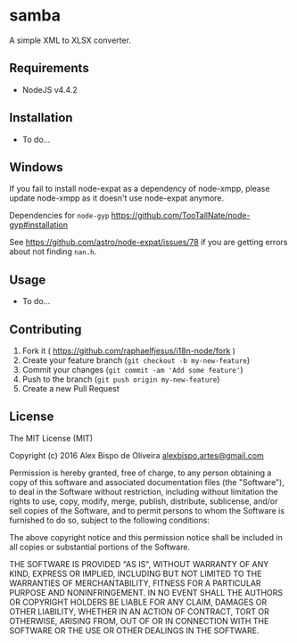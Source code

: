 # samba
A simple XML to XLSX converter.

## Requirements

 - NodeJS v4.4.2

## Installation

 - To do...
 
## Windows

If you fail to install node-expat as a dependency of node-xmpp, please update node-xmpp as it doesn't use node-expat anymore.

Dependencies for `node-gyp` https://github.com/TooTallNate/node-gyp#installation

See https://github.com/astro/node-expat/issues/78 if you are getting errors about not finding `nan.h`.
 
## Usage
 
 - To do...
  
## Contributing

1. Fork it ( https://github.com/raphaelfjesus/i18n-node/fork )
2. Create your feature branch (`git checkout -b my-new-feature`)
3. Commit your changes (`git commit -am 'Add some feature'`)
4. Push to the branch (`git push origin my-new-feature`)
5. Create a new Pull Request

## License

The MIT License (MIT)

Copyright (c) 2016 Alex Bispo de Oliveira <alexbispo.artes@gmail.com>

Permission is hereby granted, free of charge, to any person obtaining a copy
of this software and associated documentation files (the "Software"), to deal
in the Software without restriction, including without limitation the rights
to use, copy, modify, merge, publish, distribute, sublicense, and/or sell
copies of the Software, and to permit persons to whom the Software is
furnished to do so, subject to the following conditions:

The above copyright notice and this permission notice shall be included in all
copies or substantial portions of the Software.

THE SOFTWARE IS PROVIDED "AS IS", WITHOUT WARRANTY OF ANY KIND, EXPRESS OR
IMPLIED, INCLUDING BUT NOT LIMITED TO THE WARRANTIES OF MERCHANTABILITY,
FITNESS FOR A PARTICULAR PURPOSE AND NONINFRINGEMENT. IN NO EVENT SHALL THE
AUTHORS OR COPYRIGHT HOLDERS BE LIABLE FOR ANY CLAIM, DAMAGES OR OTHER
LIABILITY, WHETHER IN AN ACTION OF CONTRACT, TORT OR OTHERWISE, ARISING FROM,
OUT OF OR IN CONNECTION WITH THE SOFTWARE OR THE USE OR OTHER DEALINGS IN THE
SOFTWARE.
